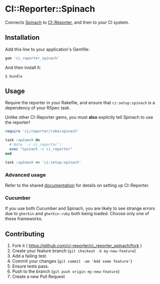 # CI::Reporter::Spinach

Connects [Spinach][spin] to [CI::Reporter][ci], and then to your CI
system.

[spin]: https://github.com/codegram/spinach
[ci]: https://github.com/ci-reporter/ci_reporter

## Installation

Add this line to your application's Gemfile:

```ruby
gem 'ci_reporter_spinach'
```

And then install it:

```
$ bundle
```

## Usage

Require the reporter in your Rakefile, and ensure that
`ci:setup:spinach` is a dependency of your RSpec task.

Unlike other CI::Reporter gems, you must **also** explictly tell
Spinach to use the reporter!

```ruby
require 'ci/reporter/rake/spinach'

task :spinach do
  # Note `-r ci_reporter`!
  exec "spinach -r ci_reporter"
end

task :spinach => 'ci:setup:spinach'
```

### Advanced usage

Refer to the shared [documentation][ci] for details on setting up
CI::Reporter.

### Cucumber

If you use both Cucumber and Spinach, you are likely to see strange
errors due to `gherkin` and `gherkin-ruby` both being loaded. Choose
only one of these frameworks.

## Contributing

1. Fork it ( https://github.com/ci-reporter/ci_reporter_spinach/fork )
2. Create your feature branch (`git checkout -b my-new-feature`)
3. Add a failing test.
4. Commit your changes (`git commit -am 'Add some feature'`)
5. Ensure tests pass.
6. Push to the branch (`git push origin my-new-feature`)
7. Create a new Pull Request
